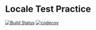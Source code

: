 # Locale Test Practice
[![Build Status](https://travis-ci.org/FeiXie-Liam/locale-test-practice.svg?branch=master)](https://travis-ci.org/FeiXie-Liam/locale-test-practice)
[![codecov](https://codecov.io/gh/FeiXie-Liam/locale-test-practice/branch/master/graph/badge.svg)](https://codecov.io/gh/FeiXie-Liam/locale-test-practice)